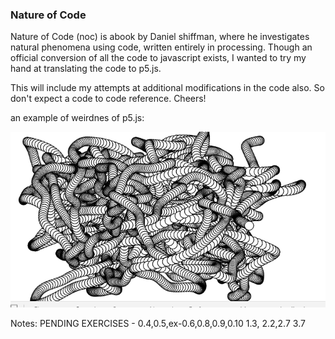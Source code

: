 ### Nature of Code 
Nature of Code (noc) is abook by Daniel shiffman, where he investigates natural phenomena using code, written entirely in processing. Though an official conversion of all the code to javascript exists, I wanted to try my hand at translating the code to p5.js. 

This will include my attempts at additional modifications in the code also. So don't expect a code to code reference. Cheers!

an example of weirdnes of p5.js:

![](slither.io.gif)


Notes:
PENDING EXERCISES -
    0.4,0.5,ex-0.6,0.8,0.9,0.10
    1.3,
    2.2,2.7
    3.7